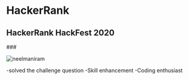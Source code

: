 # HackerRank
## HackerRank HackFest 2020
###<p align="left"> <img src="https://komarev.com/ghpvc/?username=neelmaniram&label=Profile%20views&base=188&color=0e75b6&style=flat" alt="neelmaniram" /> </p>
 -solved the challenge question
 -Skill enhancement
 -Coding enthusiast 
